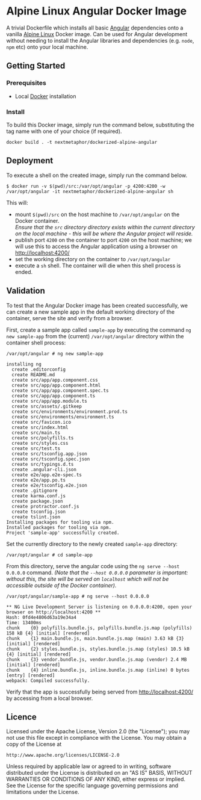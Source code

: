 # Alpine Linux Angular Docker Image
A trivial Dockerfile which installs all basic [Angular](https://angular.io/) dependencies onto a vanilla [Alpine Linux](https://alpinelinux.org/) Docker image. Can be used for Angular development without needing to install the Angular libraries and dependencies (e.g. `node`, `npm` etc) onto your local machine.

## Getting Started

### Prerequisites
* Local [Docker](https://www.docker.com/) installation

### Install
To build this Docker image, simply run the command below, substituting the tag name with one of your choice (if required).<br>
```
docker build . -t nextmetaphor/dockerized-alpine-angular
```

## Deployment
To execute a shell on the created image, simply run the command below.
```
$ docker run -v $(pwd)/src:/var/opt/angular -p 4200:4200 -w /var/opt/angular -it nextmetaphor/dockerized-alpine-angular sh
```
This will:
* mount `$(pwd)/src` on the host machine to `/var/opt/angular` on the Docker container. <br>*Ensure that the `src` directory directory exists within the current directory on the local machine - this will be where the Angular project will reside.*
* publish port `4200` on the container to port `4200` on the host machine; we will use this to access the Angular application using a browser on [http://localhost:4200/](http://localhost:4200/)
* set the working directory on the container to `/var/opt/angular`
* execute a `sh` shell. The container will die when this shell process is ended.

## Validation
To test that the Angular Docker image has been created successfully, we can create a new sample app in the default working directory of the container, serve the site and verify from a browser.

First, create a sample app called `sample-app` by executing the command `ng new sample-app` from the (current) `/var/opt/angular` directory within the container shell process:
```
/var/opt/angular # ng new sample-app

installing ng
  create .editorconfig
  create README.md
  create src/app/app.component.css
  create src/app/app.component.html
  create src/app/app.component.spec.ts
  create src/app/app.component.ts
  create src/app/app.module.ts
  create src/assets/.gitkeep
  create src/environments/environment.prod.ts
  create src/environments/environment.ts
  create src/favicon.ico
  create src/index.html
  create src/main.ts
  create src/polyfills.ts
  create src/styles.css
  create src/test.ts
  create src/tsconfig.app.json
  create src/tsconfig.spec.json
  create src/typings.d.ts
  create .angular-cli.json
  create e2e/app.e2e-spec.ts
  create e2e/app.po.ts
  create e2e/tsconfig.e2e.json
  create .gitignore
  create karma.conf.js
  create package.json
  create protractor.conf.js
  create tsconfig.json
  create tslint.json
Installing packages for tooling via npm.
Installed packages for tooling via npm.
Project 'sample-app' successfully created.
```

Set the currently directory to the newly created `sample-app` directory:
```
/var/opt/angular # cd sample-app
```

From this directory, serve the angular code using the `ng serve --host 0.0.0.0` command. *(Note that the `--host 0.0.0.0` parameter is important: without this, the site will be served on `localhost` which will not be accessible outside of the Docker container).* 
```
/var/opt/angular/sample-app # ng serve --host 0.0.0.0

** NG Live Development Server is listening on 0.0.0.0:4200, open your browser on http://localhost:4200 **
Hash: 0fd4e4806d63a19e34a4                                                              
Time: 13400ms
chunk    {0} polyfills.bundle.js, polyfills.bundle.js.map (polyfills) 158 kB {4} [initial] [rendered]
chunk    {1} main.bundle.js, main.bundle.js.map (main) 3.63 kB {3} [initial] [rendered]
chunk    {2} styles.bundle.js, styles.bundle.js.map (styles) 10.5 kB {4} [initial] [rendered]
chunk    {3} vendor.bundle.js, vendor.bundle.js.map (vendor) 2.4 MB [initial] [rendered]
chunk    {4} inline.bundle.js, inline.bundle.js.map (inline) 0 bytes [entry] [rendered]
webpack: Compiled successfully.
```

Verify that the app is successfully being served from [http://localhost:4200/](http://localhost:4200/) by accessing from a local browser.

## Licence ##
Licensed under the Apache License, Version 2.0 (the "License");
you may not use this file except in compliance with the License.
You may obtain a copy of the License at

    http://www.apache.org/licenses/LICENSE-2.0

Unless required by applicable law or agreed to in writing, software
distributed under the License is distributed on an "AS IS" BASIS,
WITHOUT WARRANTIES OR CONDITIONS OF ANY KIND, either express or implied.
See the License for the specific language governing permissions and
limitations under the License.